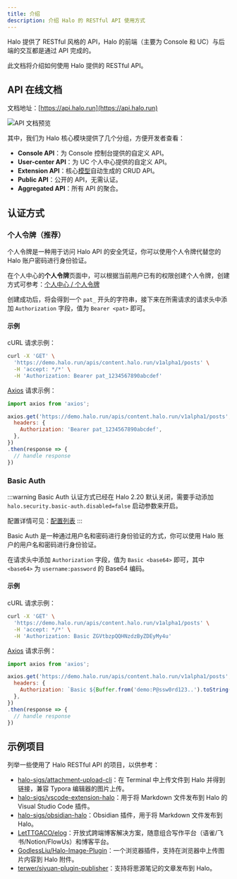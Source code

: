 ```yaml
---
title: 介绍
description: 介绍 Halo 的 RESTful API 使用方式
---
```


Halo 提供了 RESTful 风格的 API，Halo 的前端（主要为 Console 和 UC）与后端的交互都是通过 API 完成的。

此文档将介绍如何使用 Halo 提供的 RESTful API。

## API 在线文档

文档地址：[https://api.halo.run](https://api.halo.run)

![API 文档预览](/img/developer-guide/rest-api/swagger-ui-overview.png)

其中，我们为 Halo 核心模块提供了几个分组，方便开发者查看：

- **Console API**：为 Console 控制台提供的自定义 API。
- **User-center API**：为 UC 个人中心提供的自定义 API。
- **Extension API**：核心[模型](https://github.com/halo-dev/rfcs/tree/main/extension)自动生成的 CRUD API。
- **Public API**：公开的 API，无需认证。
- **Aggregated API**：所有 API 的聚合。

## 认证方式

### 个人令牌（推荐）

个人令牌是一种用于访问 Halo API 的安全凭证，你可以使用个人令牌代替您的 Halo 账户密码进行身份验证。

在个人中心的**个人令牌**页面中，可以根据当前用户已有的权限创建个人令牌，创建方式可参考：[个人中心 / 个人令牌](../../user-guide/user-center.md#个人令牌)

创建成功后，将会得到一个 `pat_` 开头的字符串，接下来在所需请求的请求头中添加 `Authorization` 字段，值为 `Bearer <pat>` 即可。

#### 示例

cURL 请求示例：

```bash
curl -X 'GET' \
  'https://demo.halo.run/apis/content.halo.run/v1alpha1/posts' \
  -H 'accept: */*' \
  -H 'Authorization: Bearer pat_1234567890abcdef'
```

[Axios](https://www.axios-http.cn/) 请求示例：

```javascript
import axios from 'axios';

axios.get('https://demo.halo.run/apis/content.halo.run/v1alpha1/posts', {
  headers: {
    Authorization: 'Bearer pat_1234567890abcdef',
  },
})
.then(response => {
  // handle response
})
```

### Basic Auth

:::warning
Basic Auth 认证方式已经在 Halo 2.20 默认关闭，需要手动添加 `halo.security.basic-auth.disabled=false` 启动参数来开启。

配置详情可见：[配置列表](../../getting-started/install/config.md#halo-独有配置)
:::

Basic Auth 是一种通过用户名和密码进行身份验证的方式，你可以使用 Halo 账户的用户名和密码进行身份验证。

在请求头中添加 `Authorization` 字段，值为 `Basic <base64>` 即可，其中 `<base64>` 为 `username:password` 的 Base64 编码。

#### 示例

cURL 请求示例：

```bash
curl -X 'GET' \
  'https://demo.halo.run/apis/content.halo.run/v1alpha1/posts' \
  -H 'accept: */*' \
  -H 'Authorization: Basic ZGVtbzpQQHNzdzByZDEyMy4u'
```

[Axios](https://www.axios-http.cn/) 请求示例：

```javascript
import axios from 'axios';

axios.get('https://demo.halo.run/apis/content.halo.run/v1alpha1/posts', {
  headers: {
    Authorization: `Basic ${Buffer.from('demo:P@ssw0rd123..').toString('base64')}`,
  },
})
.then(response => {
  // handle response
})
```

## 示例项目

列举一些使用了 Halo RESTful API 的项目，以供参考：

- [halo-sigs/attachment-upload-cli](https://github.com/halo-sigs/attachment-upload-cli)：在 Terminal 中上传文件到 Halo 并得到链接，兼容 Typora 编辑器的图片上传。
- [halo-sigs/vscode-extension-halo](https://github.com/halo-sigs/vscode-extension-halo)：用于将 Markdown 文件发布到 Halo 的 Visual Studio Code 插件。
- [halo-sigs/obsidian-halo](https://github.com/halo-sigs/obsidian-halo)：Obsidian 插件，用于将 Markdown 文件发布到 Halo。
- [LetTTGACO/elog](https://github.com/LetTTGACO/elog)：开放式跨端博客解决方案，随意组合写作平台（语雀/飞书/Notion/FlowUs）和博客平台。
- [GodlessLiu/Halo-Image-Plugin](https://github.com/GodlessLiu/Halo-Image-Plugin)：一个浏览器插件，支持在浏览器中上传图片内容到 Halo 附件。
- [terwer/siyuan-plugin-publisher](https://github.com/terwer/siyuan-plugin-publisher)：支持将思源笔记的文章发布到 Halo。
